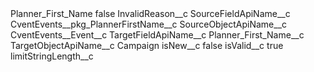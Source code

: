 <?xml version="1.0" encoding="UTF-8"?>
<CustomMetadata xmlns="http://soap.sforce.com/2006/04/metadata" xmlns:xsi="http://www.w3.org/2001/XMLSchema-instance" xmlns:xsd="http://www.w3.org/2001/XMLSchema">
    <label>Planner_First_Name</label>
    <protected>false</protected>
    <values>
        <field>InvalidReason__c</field>
        <value xsi:nil="true"/>
    </values>
    <values>
        <field>SourceFieldApiName__c</field>
        <value xsi:type="xsd:string">CventEvents__pkg_PlannerFirstName__c</value>
    </values>
    <values>
        <field>SourceObjectApiName__c</field>
        <value xsi:type="xsd:string">CventEvents__Event__c</value>
    </values>
    <values>
        <field>TargetFieldApiName__c</field>
        <value xsi:type="xsd:string">Planner_First_Name__c</value>
    </values>
    <values>
        <field>TargetObjectApiName__c</field>
        <value xsi:type="xsd:string">Campaign</value>
    </values>
    <values>
        <field>isNew__c</field>
        <value xsi:type="xsd:boolean">false</value>
    </values>
    <values>
        <field>isValid__c</field>
        <value xsi:type="xsd:boolean">true</value>
    </values>
    <values>
        <field>limitStringLength__c</field>
        <value xsi:nil="true"/>
    </values>
</CustomMetadata>
